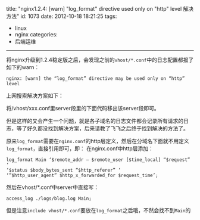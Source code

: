 title: "nginx1.2.4: [warn] \"log_format\" directive used only on \"http\" level 解决方法"
id: 1073
date: 2012-10-18 18:21:25
tags:
- linux
- nginx
categories:
- 后端运维
---

将nginx升级到1.2.4稳定版之后，会发现之前的`vhost/*.conf`中的日志配置都报了如下的warn：

```text
nginx: [warn] the “log_format” directive may be used only on “http” level
```

上网搜索解决方案如下：

将/vhost/xxx.conf里server段里的下面代码移出该server段即可。

但是这样的又会产生一个问题，就是各子域名的日志文件都会记录所有请求的日志，等了好久都没找到解决方案，后来请教了飞飞之后终于找到解决的方法了。

原来`log_format`需要在`nginx.conf`的http层定义，然后在分域名下面就不用定义`log_format`，直接引用即可，即：
在nginx.conf中http层添加：

```text
log_format Main ‘$remote_addr – $remote_user [$time_local] “$request” ‘
‘$status $body_bytes_sent “$http_referer” ‘
‘”$http_user_agent” $http_x_forwarded_for $request_time’;
```

然后在vhost/*.conf中server中直接写：

```log
access_log ./logs/blog.log Main;
```

但是注意`include vhost/*.conf`要放在`log_format`之后哦，不然会找不到`Main`的
